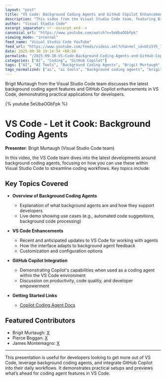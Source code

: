 ```yaml
---
layout: "post"
title: "VS Code: Background Coding Agents and GitHub Copilot Enhancements"
description: "This video from the Visual Studio Code team, featuring Brigit Murtaugh, explores recent and upcoming enhancements to working with background coding agents in VS Code. It demonstrates new capabilities and integration details, spotlighting how GitHub Copilot and VS Code empower developers using AI-driven tooling."
author: "Visual Studio Code"
excerpt_separator: <!--excerpt_end-->
canonical_url: "https://www.youtube.com/watch?v=5eUbaOGbFpk"
viewing_mode: "internal"
feed_name: "Visual Studio Code YouTube"
feed_url: "https://www.youtube.com/feeds/videos.xml?channel_id=UCs5Y5_7XK8HLDX0SLNwkd3w"
date: 2025-09-30 19:14:54 +00:00
permalink: "/2025-09-30-VS-Code-Background-Coding-Agents-and-GitHub-Copilot-Enhancements.html"
categories: ["AI", "Coding", "GitHub Copilot"]
tags: ["AI", "AI Tools", "Background Coding Agents", "Brigit Murtaugh", "Code", "Code Enhancement", "Coding", "Codingagents", "Copilot", "Copilot Coding Agent", "Demo", "Developer", "Developer Community", "Developer Tools", "Extension Development", "GitHub Copilot", "Microsoft", "Productivity", "Videos", "VS Code"]
tags_normalized: ["ai", "ai tools", "background coding agents", "brigit murtaugh", "code", "code enhancement", "coding", "codingagents", "copilot", "copilot coding agent", "demo", "developer", "developer community", "developer tools", "extension development", "github copilot", "microsoft", "productivity", "videos", "vs code"]
---
```


Brigit Murtaugh from the Visual Studio Code team discusses the latest background coding agent features and GitHub Copilot enhancements in VS Code, demonstrating practical applications for developers.<!--excerpt_end-->

{% youtube 5eUbaOGbFpk %}

# VS Code - Let it Cook: Background Coding Agents

**Presenter**: Brigit Murtaugh (Visual Studio Code team)

In this video, the VS Code team dives into the latest developments around background coding agents, focusing on how you can use these within Visual Studio Code to streamline coding workflows. Key topics include:

## Key Topics Covered

- **Overview of Background Coding Agents**
    - Explanation of what background agents are and how they support developers
    - Live demo showing use cases (e.g., automated code suggestions, background code processing)

- **VS Code Enhancements**
    - Recent and anticipated updates to VS Code for working with agents
    - How the interface adapts to background agent feedback
    - Customization and configuration options

- **GitHub Copilot Integration**
    - Demonstrating Copilot's capabilities when used as a coding agent within the VS Code environment
    - Discussion on productivity, code quality, and developer empowerment

- **Getting Started Links**
    - [Copilot Coding Agent Docs](https://code.visualstudio.com/docs/copilot/copilot-coding-agent)

## Featured Contributors

- Brigit Murtaugh: [X](https://x.com/BrigitMurtaugh)
- Pierce Boggan: [X](https://x.com/pierceboggan)
- James Montemagno: [X](https://x.com/JamesMontemagno)

---

This presentation is useful for developers looking to get more out of VS Code, leverage background coding agents, and integrate GitHub Copilot into their daily workflows. It demonstrates practical setups and previews what’s ahead for coding agent features in VS Code.
